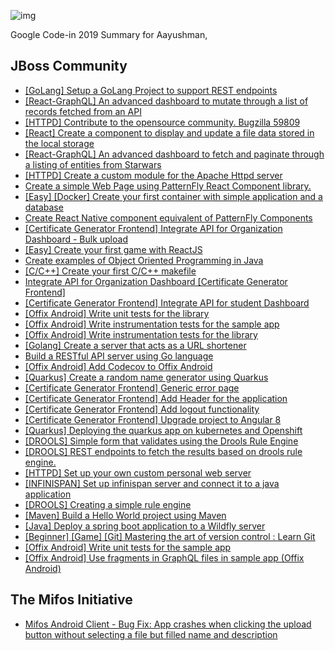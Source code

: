![img](https://ci3.googleusercontent.com/proxy/8SB0OTaJMbgVRgmI1e9Af4qVjBKXM2llo4GbW9Cltcz_o-OWKgBWJ9wTsDXy21vQ30AQlsMf1qAORAQ1Yz2BJg943QgjCaL-jlxS8M6hbbrBCsbRMw=s0-d-e1-ft#https://storage.googleapis.com/codein-static/codein-logo-email.png)

Google Code-in 2019 Summary for Aayushman,

## **JBoss Community**

*   [[GoLang] Setup a GoLang Project to support REST endpoints](https://codein.withgoogle.com/archive/2019/t/5349326289633280/)
*   [[React-GraphQL] An advanced dashboard to mutate through a list of records fetched from an API](https://codein.withgoogle.com/archive/2019/t/5458736689184768/)
*   [[HTTPD] Contribute to the opensource community. Bugzilla 59809](https://codein.withgoogle.com/archive/2019/t/4689683066388480/)
*   [[React] Create a component to display and update a file data stored in the local storage](https://codein.withgoogle.com/archive/2019/t/6217212210184192/)
*   [[React-GraphQL] An advanced dashboard to fetch and paginate through a listing of entities from Starwars](https://codein.withgoogle.com/archive/2019/t/6432110059978752/)
*   [[HTTPD] Create a custom module for the Apache Httpd server](https://codein.withgoogle.com/archive/2019/t/5371370712596480/)
*   [Create a simple Web Page using PatternFly React Component library.](https://codein.withgoogle.com/archive/2019/t/5415534854668288/)
*   [[Easy] [Docker] Create your first container with simple application and a database](https://codein.withgoogle.com/archive/2019/t/5704941998440448/)
*   [Create React Native component equivalent of PatternFly Components](https://codein.withgoogle.com/archive/2019/t/5929224720875520/)
*   [[Certificate Generator Frontend] Integrate API for Organization Dashboard - Bulk upload](https://codein.withgoogle.com/archive/2019/t/5103190404497408/)
*   [[Easy] Create your first game with ReactJS](https://codein.withgoogle.com/archive/2019/t/4675510781607936/)
*   [Create examples of Object Oriented Programming in Java](https://codein.withgoogle.com/archive/2019/t/5100596202307584/)
*   [[C/C++] Create your first C/C++ makefile](https://codein.withgoogle.com/archive/2019/t/5404991515262976/)
*   [Integrate API for Organization Dashboard [Certificate Generator Frontend]](https://codein.withgoogle.com/archive/2019/t/6446566517243904/)
*   [[Certificate Generator Frontend] Integrate API for student Dashboard](https://codein.withgoogle.com/archive/2019/t/4792603535474688/)
*   [[Offix Android] Write unit tests for the library](https://codein.withgoogle.com/archive/2019/t/5421436508831744/)
*   [[Offix Android] Write instrumentation tests for the sample app](https://codein.withgoogle.com/archive/2019/t/6226298616152064/)
*   [[Offix Android] Write instrumentation tests for the library](https://codein.withgoogle.com/archive/2019/t/5032864643547136/)
*   [[Golang] Create a server that acts as a URL shortener](https://codein.withgoogle.com/archive/2019/t/6311127072374784/)
*   [Build a RESTful API server using Go language](https://codein.withgoogle.com/archive/2019/t/4516771978018816/)
*   [[Offix Android] Add Codecov to Offix Android](https://codein.withgoogle.com/archive/2019/t/6259833586581504/)
*   [[Quarkus] Create a random name generator using Quarkus](https://codein.withgoogle.com/archive/2019/t/5432164095623168/)
*   [[Certificate Generator Frontend] Generic error page](https://codein.withgoogle.com/archive/2019/t/6571755687116800/)
*   [[Certificate Generator Frontend] Add Header for the application](https://codein.withgoogle.com/archive/2019/t/5654132837318656/)
*   [[Certificate Generator Frontend] Add logout functionality](https://codein.withgoogle.com/archive/2019/t/6615230822481920/)
*   [[Certificate Generator Frontend] Upgrade project to Angular 8](https://codein.withgoogle.com/archive/2019/t/5370242008612864/)
*   [[Quarkus] Deploying the quarkus app on kubernetes and Openshift](https://codein.withgoogle.com/archive/2019/t/4801033146990592/)
*   [[DROOLS] Simple form that validates using the Drools Rule Engine](https://codein.withgoogle.com/archive/2019/t/6012740192174080/)
*   [[DROOLS] REST endpoints to fetch the results based on drools rule engine.](https://codein.withgoogle.com/archive/2019/t/6607343148597248/)
*   [[HTTPD] Set up your own custom personal web server](https://codein.withgoogle.com/archive/2019/t/4535982829862912/)
*   [[INFINISPAN] Set up infinispan server and connect it to a java application](https://codein.withgoogle.com/archive/2019/t/6050054901596160/)
*   [[DROOLS] Creating a simple rule engine](https://codein.withgoogle.com/archive/2019/t/4733626755842048/)
*   [[Maven] Build a Hello World project using Maven](https://codein.withgoogle.com/archive/2019/t/6302341414780928/)
*   [[Java] Deploy a spring boot application to a Wildfly server](https://codein.withgoogle.com/archive/2019/t/6520039482589184/)
*   [[Beginner] [Game] [Git] Mastering the art of version control : Learn Git](https://codein.withgoogle.com/archive/2019/t/6200019321880576/)
*   [[Offix Android] Write unit tests for the sample app](https://codein.withgoogle.com/archive/2019/t/6294940380823552/)
*   [[Offix Android] Use fragments in GraphQL files in sample app (Offix Android)](https://codein.withgoogle.com/archive/2019/t/6044761757057024/)

## **The Mifos Initiative**

*   [Mifos Android Client - Bug Fix: App crashes when clicking the upload button without selecting a file but filled name and description](https://codein.withgoogle.com/archive/2019/t/6287413450637312/)
